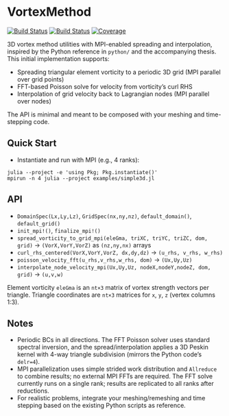 # VortexMethod

[![Build Status](https://github.com/subhk/VortexMethod.jl/actions/workflows/CI.yml/badge.svg?branch=main)](https://github.com/subhk/VortexMethod.jl/actions/workflows/CI.yml?query=branch%3Amain)
[![Build Status](https://app.travis-ci.com/subhk/VortexMethod.jl.svg?branch=main)](https://app.travis-ci.com/subhk/VortexMethod.jl)
[![Coverage](https://codecov.io/gh/subhk/VortexMethod.jl/branch/main/graph/badge.svg)](https://codecov.io/gh/subhk/VortexMethod.jl)

3D vortex method utilities with MPI-enabled spreading and interpolation, inspired by the Python reference in `python/` and the accompanying thesis. This initial implementation supports:

- Spreading triangular element vorticity to a periodic 3D grid (MPI parallel over grid points)
- FFT-based Poisson solve for velocity from vorticity’s curl RHS
- Interpolation of grid velocity back to Lagrangian nodes (MPI parallel over nodes)

The API is minimal and meant to be composed with your meshing and time-stepping code.

## Quick Start

- Instantiate and run with MPI (e.g., 4 ranks):

```
julia --project -e 'using Pkg; Pkg.instantiate()'
mpirun -n 4 julia --project examples/simple3d.jl
```

## API

- `DomainSpec(Lx,Ly,Lz)`, `GridSpec(nx,ny,nz)`, `default_domain()`, `default_grid()`
- `init_mpi!()`, `finalize_mpi!()`
- `spread_vorticity_to_grid_mpi(eleGma, triXC, triYC, triZC, dom, grid)` → `(VorX,VorY,VorZ)` as `(nz,ny,nx)` arrays
- `curl_rhs_centered(VorX,VorY,VorZ, dx,dy,dz)` → `(u_rhs, v_rhs, w_rhs)`
- `poisson_velocity_fft(u_rhs,v_rhs,w_rhs, dom)` → `(Ux,Uy,Uz)`
- `interpolate_node_velocity_mpi(Ux,Uy,Uz, nodeX,nodeY,nodeZ, dom, grid)` → `(u,v,w)`

Element vorticity `eleGma` is an `nt×3` matrix of vortex strength vectors per triangle. Triangle coordinates are `nt×3` matrices for `x`, `y`, `z` (vertex columns 1:3).

## Notes

- Periodic BCs in all directions. The FFT Poisson solver uses standard spectral inversion, and the spread/interpolation applies a 3D Peskin kernel with 4-way triangle subdivision (mirrors the Python code’s `delr=4`).
- MPI parallelization uses simple strided work distribution and `Allreduce` to combine results; no external MPI FFTs are required. The FFT solve currently runs on a single rank; results are replicated to all ranks after reductions.
- For realistic problems, integrate your meshing/remeshing and time stepping based on the existing Python scripts as reference.

